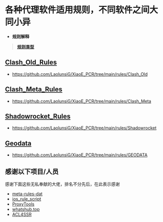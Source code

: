 # 各种代理软件适用规则，不同软件之间大同小异
- **规则解释**
> [**规则类型**](https://raw.githubusercontent.com/LaolunsiG/XiaoE_PCR/main/rules/%E8%A7%84%E5%88%99%E7%B1%BB%E5%9E%8B.md)

## [Clash_Old_Rules](https://github.com/LaolunsiG/XiaoE_PCR/tree/main/rules/Clash_Old)
- https://github.com/LaolunsiG/XiaoE_PCR/tree/main/rules/Clash_Old
## [Clash_Meta_Rules](https://github.com/LaolunsiG/XiaoE_PCR/tree/main/rules/Clash_Meta)
- https://github.com/LaolunsiG/XiaoE_PCR/tree/main/rules/Clash_Meta
## [Shadowrocket_Rules](https://github.com/LaolunsiG/XiaoE_PCR/tree/main/rules/Shadowrocket)
- https://github.com/LaolunsiG/XiaoE_PCR/tree/main/rules/Shadowrocket
## [Geodata](https://github.com/LaolunsiG/XiaoE_PCR/tree/main/rules/GEODATA)
- https://github.com/LaolunsiG/XiaoE_PCR/tree/main/rules/GEODATA

## 感谢以下项目/人员
感谢下面这些无私奉献的大佬，排名不分先后，在此表示感谢
- [meta-rules-dat](https://github.com/MetaCubeX/meta-rules-dat)
- [ios_rule_script](https://github.com/blackmatrix7/ios_rule_script/)
- [ProxyTools](https://github.com/mphin/ProxyTools)
- [whatshub.top](https://whatshub.top/)
- [ACL4SSR](https://github.com/ACL4SSR/ACL4SSR)


